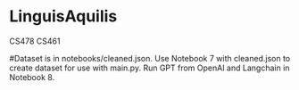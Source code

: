 # LinguisAquilis
CS478
CS461

#Dataset is in notebooks/cleaned.json. Use Notebook 7 with cleaned.json to create dataset for use with main.py. Run GPT from OpenAI and Langchain in Notebook 8.
